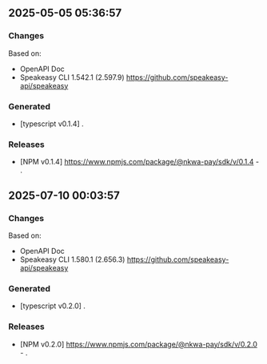 

## 2025-05-05 05:36:57
### Changes
Based on:
- OpenAPI Doc  
- Speakeasy CLI 1.542.1 (2.597.9) https://github.com/speakeasy-api/speakeasy
### Generated
- [typescript v0.1.4] .
### Releases
- [NPM v0.1.4] https://www.npmjs.com/package/@nkwa-pay/sdk/v/0.1.4 - .

## 2025-07-10 00:03:57
### Changes
Based on:
- OpenAPI Doc  
- Speakeasy CLI 1.580.1 (2.656.3) https://github.com/speakeasy-api/speakeasy
### Generated
- [typescript v0.2.0] .
### Releases
- [NPM v0.2.0] https://www.npmjs.com/package/@nkwa-pay/sdk/v/0.2.0 - .